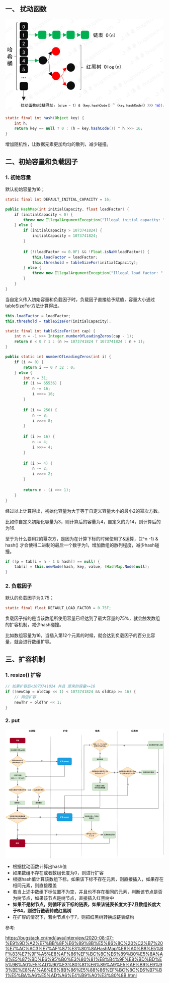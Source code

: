 ## 一、 扰动函数

![img](../../../assets/img/hashmap-01.png)

```java
static final int hash(Object key) {
    int h;
    return key == null ? 0 : (h = key.hashCode()) ^ h >>> 16;
}
```

增加随机性，让数据元素更加均匀的散列，减少碰撞。

## 二、初始容量和负载因子

### 1. 初始容量

默认初始容量为16；

```java
static final int DEFAULT_INITIAL_CAPACITY = 16;
```

```java
public HashMap(int initialCapacity, float loadFactor) {
    if (initialCapacity < 0) {
        throw new IllegalArgumentException("Illegal initial capacity: " + initialCapacity);
    } else {
        if (initialCapacity > 1073741824) {
            initialCapacity = 1073741824;
        }

        if (!(loadFactor <= 0.0F) && !Float.isNaN(loadFactor)) {
            this.loadFactor = loadFactor;
            this.threshold = tableSizeFor(initialCapacity);
        } else {
            throw new IllegalArgumentException("Illegal load factor: " + loadFactor);
        }
    }
}
```

当自定义传入初始容量和负载因子时，负载因子直接给予赋值，容量大小通过tableSizeFor方法计算得出。

```java
this.loadFactor = loadFactor;
this.threshold = tableSizeFor(initialCapacity);
```

```java
static final int tableSizeFor(int cap) {
    int n = -1 >>> Integer.numberOfLeadingZeros(cap - 1);
    return n < 0 ? 1 : (n >= 1073741824 ? 1073741824 : n + 1);
}
```

```java
public static int numberOfLeadingZeros(int i) {
    if (i <= 0) {
        return i == 0 ? 32 : 0;
    } else {
        int n = 31;
        if (i >= 65536) {
            n -= 16;
            i >>>= 16;
        }

        if (i >= 256) {
            n -= 8;
            i >>>= 8;
        }

        if (i >= 16) {
            n -= 4;
            i >>>= 4;
        }

        if (i >= 4) {
            n -= 2;
            i >>>= 2;
        }

        return n - (i >>> 1);
    }
}
```

经过以上计算得出，初始化容量为大于等于自定义容量大小的最小2的幂次方数。

比如你自定义初始化容量为3，则计算后的容量为4，自定义的为14，则计算后的为16.

至于为什么要用2的幂次方，是因为在计算下标的时候使用了&运算，(2^n -1) & hash() 才会使得二进制的最后一个数字为1，增加数组的散列程度，减少hash碰撞。

```java
if ((p = tab[i = n - 1 & hash]) == null) {
    tab[i] = this.newNode(hash, key, value, (HashMap.Node)null);
}
```

### 2. 负载因子

默认的负载因子为0.75；

```java
static final float DEFAULT_LOAD_FACTOR = 0.75F;
```

负载因子指的是当该数组所使用容量已经达到了最大容量的75%，就会触发数组的扩容机制，减少hash碰撞。

比如数组容量为16，当插入第12个元素的时候，就会达到负载因子的百分比容量，就会进行数组扩容。

## 三、扩容机制

### 1. resize() 扩容

```java
// 如果扩容后<1073741824 并且 原来的容量>=16
if ((newCap = oldCap << 1) < 1073741824 && oldCap >= 16) {
  	// 两倍扩容
    newThr = oldThr << 1;
}
```

### 2. put

![image-20220314212547423](../../../assets/img/hashmap-put.png)



- 根据扰动函数计算出hash值
- 如果数组不存在或者数组长度为0，则进行扩容
- 根据hash值计算该数组下标，如果该下标不存在元素，则直接插入，如果存在相同元素，则直接覆盖
- 若当上述中数组下标位置不为空，并且也不存在相同的元素，判断该节点是否为树节点，如果该节点是树节点，直接插入红黑树中
- **如果不是树节点，则循环该下标的链表，如果该链表长度大于7且数组长度大于64，则进行链表转成红黑树**
- 在扩容的情况下，若树节点小于7，则把红黑树转换成链表结构



参考:

https://bugstack.cn/md/java/interview/2020-08-07-%E9%9D%A2%E7%BB%8F%E6%89%8B%E5%86%8C%20%C2%B7%20%E7%AC%AC3%E7%AF%87%E3%80%8AHashMap%E6%A0%B8%E5%BF%83%E7%9F%A5%E8%AF%86%EF%BC%8C%E6%89%B0%E5%8A%A8%E5%87%BD%E6%95%B0%E3%80%81%E8%B4%9F%E8%BD%BD%E5%9B%A0%E5%AD%90%E3%80%81%E6%89%A9%E5%AE%B9%E9%93%BE%E8%A1%A8%E6%8B%86%E5%88%86%EF%BC%8C%E6%B7%B1%E5%BA%A6%E5%AD%A6%E4%B9%A0%E3%80%8B.html